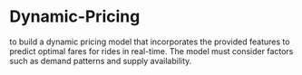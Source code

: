 # Dynamic-Pricing
to build a dynamic pricing model that incorporates the provided features to predict optimal fares for rides in real-time. The model must consider factors such as demand patterns and supply availability.
